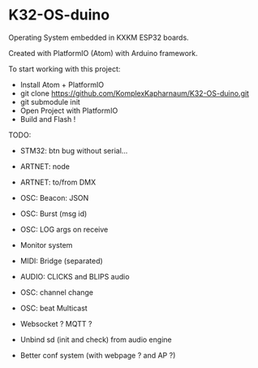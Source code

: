 # K32-OS-duino

Operating System embedded in KXKM ESP32 boards.

Created with PlatformIO (Atom) with Arduino framework.

To start working with this project:
- Install Atom + PlatformIO
- git clone https://github.com/KomplexKapharnaum/K32-OS-duino.git
- git submodule init
- Open Project with PlatformIO
- Build and Flash !


TODO:

- STM32: btn bug without serial...

- ARTNET: node
- ARTNET: to/from DMX
- OSC: Beacon: JSON
- OSC: Burst (msg id)
- OSC: LOG args on receive
- Monitor system 
- MIDI: Bridge (separated)
- AUDIO: CLICKS and BLIPS audio
- OSC: channel change
- OSC: beat Multicast
- Websocket ? MQTT ?
- Unbind sd (init and check) from audio engine
- Better conf system (with webpage ? and AP ?)
